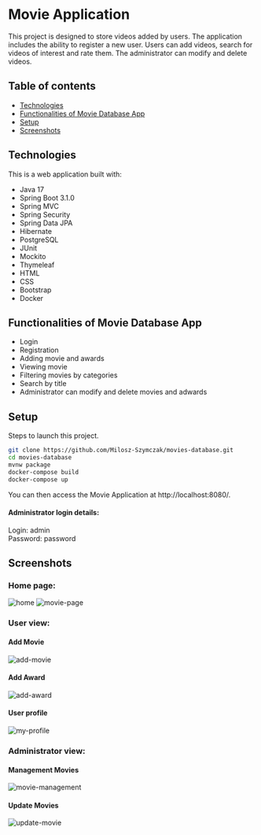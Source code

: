 # Movie Application
This project is designed to store videos added by users. The application includes the ability to register a new user. Users can add videos, search for videos of interest and rate them. The administrator can modify and delete videos.
## Table of contents
* [Technologies](#Technologies)
* [Functionalities of Movie Database App](#Functionalities-of-Movie-Database-App)
* [Setup](#Setup)
* [Screenshots](#Screenshots)

## Technologies
This is a web application built with:
* Java 17
* Spring Boot 3.1.0
* Spring MVC
* Spring Security
* Spring Data JPA
* Hibernate
* PostgreSQL
* JUnit
* Mockito
* Thymeleaf
* HTML
* CSS
* Bootstrap
* Docker

## Functionalities of Movie Database App
* Login
* Registration
* Adding movie and awards
* Viewing movie
* Filtering movies by categories
* Search by title
* Administrator can modify and delete movies and adwards

## Setup
Steps to launch this project.
```bash
git clone https://github.com/Milosz-Szymczak/movies-database.git
cd movies-database
mvnw package
docker-compose build
docker-compose up
```
You can then access the Movie Application at http://localhost:8080/.

#### Administrator login details:
Login: admin <br/>
Password: password

## Screenshots

### Home page:
![home](https://github.com/Milosz-Szymczak/movies-database/assets/99685108/8daff6aa-6de9-4b8e-986a-97681c6c8698)
![movie-page](https://github.com/Milosz-Szymczak/movies-database/assets/99685108/0eeda5f8-bf01-4ca1-a44a-a67d3f1461a5)

### User view:

#### Add Movie
![add-movie](https://github.com/Milosz-Szymczak/movies-database/assets/99685108/91382363-224f-4e8b-bfd6-0a997edfb039)

#### Add Award
![add-award](https://github.com/Milosz-Szymczak/movies-database/assets/99685108/3304ec70-ed16-44b2-83dd-402bbc7c0f2c)

#### User profile
![my-profile](https://github.com/Milosz-Szymczak/movies-database/assets/99685108/c7dff2b4-c14f-4b1f-8562-c6db0aa57e35)



### Administrator view:

#### Management Movies
![movie-management](https://github.com/Milosz-Szymczak/movies-database/assets/99685108/a861c81b-b68c-4e11-8e63-e5162820b26d)


#### Update Movies
![update-movie](https://github.com/Milosz-Szymczak/movies-database/assets/99685108/7823cc45-3600-4a52-bdfb-d36babd06610)



